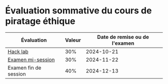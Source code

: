 # Évaluation sommative du cours de piratage éthique

| Évaluation                                | Valeur |  Date de remise ou de l'examen |
| ----------------------------------------- | ------ |  ----------------------------- |
| [Hack lab](Hack_lab.md)                   | 30%    |2024-10-21
 [Examen mi-session](examen_mi_session.md) | 30%    | 2024-11-22
| Examen fin de session                     | 40%    |2024-12-13
